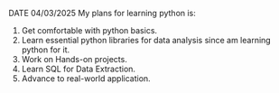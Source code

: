 DATE 04/03/2025
 My plans for learning python is:
1. Get comfortable with python basics.
2. Learn essential python libraries for data analysis since am learning python for it.
3. Work on Hands-on projects.
4. Learn SQL for Data Extraction.
5. Advance to real-world application.


